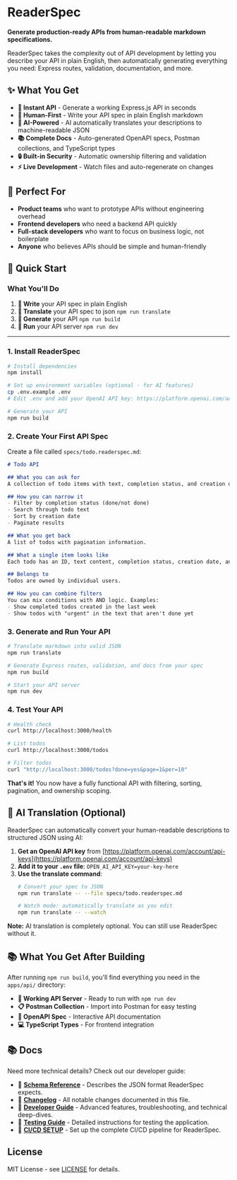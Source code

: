 # ReaderSpec

**Generate production-ready APIs from human-readable markdown specifications.**

ReaderSpec takes the complexity out of API development by letting you describe your API in plain English, then automatically generating everything you need: Express routes, validation, documentation, and more.

## ✨ What You Get

- **🚀 Instant API** - Generate a working Express.js API in seconds
- **📝 Human-First** - Write your API spec in plain English markdown
- **🤖 AI-Powered** - AI automatically translates your descriptions to machine-readable JSON
- **📚 Complete Docs** - Auto-generated OpenAPI specs, Postman collections, and TypeScript types
- **🔒 Built-in Security** - Automatic ownership filtering and validation
- **⚡ Live Development** - Watch files and auto-regenerate on changes

## 🎯 Perfect For

- **Product teams** who want to prototype APIs without engineering overhead
- **Frontend developers** who need a backend API quickly
- **Full-stack developers** who want to focus on business logic, not boilerplate
- **Anyone** who believes APIs should be simple and human-friendly

## 🚀 Quick Start

### **What You'll Do**

1. **📝 Write** your API spec in plain English
2. **🤖 Translate** your API spec to json `npm run translate`
2. **🔨 Generate** your API `npm run build` 
4. **🚀 Run** your API server `npm run dev`

---

### 1. Install ReaderSpec

```bash
# Install dependencies
npm install

# Set up environment variables (optional - for AI features)
cp .env.example .env
# Edit .env and add your OpenAI API key: https://platform.openai.com/account/api-keys

# Generate your API
npm run build
```

### 2. Create Your First API Spec

Create a file called `specs/todo.readerspec.md`:

```markdown
# Todo API

## What you can ask for
A collection of todo items with text, completion status, and creation dates.

## How you can narrow it
- Filter by completion status (done/not done)
- Search through todo text
- Sort by creation date
- Paginate results

## What you get back
A list of todos with pagination information.

## What a single item looks like
Each todo has an ID, text content, completion status, creation date, and user ID.

## Belongs to
Todos are owned by individual users.

## How you can combine filters
You can mix conditions with AND logic. Examples:
- Show completed todos created in the last week
- Show todos with "urgent" in the text that aren't done yet
```

### 3. Generate and Run Your API

```bash
# Translate markdown into valid JSON
npm run translate

# Generate Express routes, validation, and docs from your spec
npm run build

# Start your API server
npm run dev
```

### 4. Test Your API

```bash
# Health check
curl http://localhost:3000/health

# List todos
curl http://localhost:3000/todos

# Filter todos
curl "http://localhost:3000/todos?done=yes&page=1&per=10"
```

**That's it!** You now have a fully functional API with filtering, sorting, pagination, and ownership scoping.

## 🤖 AI Translation (Optional)

ReaderSpec can automatically convert your human-readable descriptions to structured JSON using AI:

1. **Get an OpenAI API key** from [https://platform.openai.com/account/api-keys](https://platform.openai.com/account/api-keys)
2. **Add it to your `.env` file**: `OPEN_AI_API_KEY=your-key-here`
3. **Use the translate command**:
   ```bash
   # Convert your spec to JSON
   npm run translate -- --file specs/todo.readerspec.md
   
   # Watch mode: automatically translate as you edit
   npm run translate -- --watch
   ```

**Note:** AI translation is completely optional. You can still use ReaderSpec without it.

## 📚 What You Get After Building

After running `npm run build`, you'll find everything you need in the `apps/api/` directory:

- **🚀 Working API Server** - Ready to run with `npm run dev`
- **📋 Postman Collection** - Import into Postman for easy testing
- **📖 OpenAPI Spec** - Interactive API documentation
- **💻 TypeScript Types** - For frontend integration


## 📚 Docs

Need more technical details? Check out our developer guide:

- 📖 **[Schema Reference](docs/SCHEMA.md)** - Describes the JSON format ReaderSpec expects.
- 📖 **[Changelog](docs/CHANGELOG.md)** - All notable changes documented in this file.
- 📖 **[Developer Guide](docs/DEVELOPER.md)** - Advanced features, troubleshooting, and technical deep-dives.
- 📖 **[Testing Guide](docs/TESTING.md)** - Detailed instructions for testing the application.
- 📖 **[CI/CD SETUP](docs/CI_CD.md)** - Set up the complete CI/CD pipeline for ReaderSpec.

## License

MIT License - see [LICENSE](LICENSE) for details.
